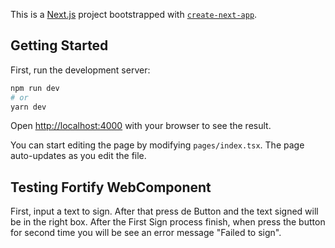 This is a [Next.js](https://nextjs.org/) project bootstrapped with [`create-next-app`](https://github.com/vercel/next.js/tree/canary/packages/create-next-app).

## Getting Started

First, run the development server:

```bash
npm run dev
# or
yarn dev
```

Open [http://localhost:4000](http://localhost:4000) with your browser to see the result.

You can start editing the page by modifying `pages/index.tsx`. The page auto-updates as you edit the file.

## Testing Fortify WebComponent
First, input a text to sign. After that press de Button and the text signed will be in the right box.
After the First Sign process finish, when press the button for second time you will be see an error message "Failed to sign".
